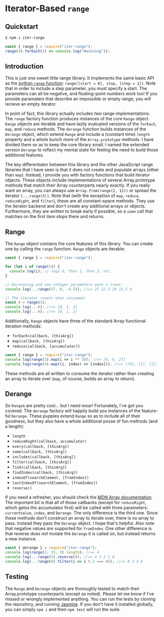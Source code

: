 # Iterator-Based `range`

## Quickstart

```bash
$ npm i iter-range
```

```js
const { range } = require("iter-range");
range(4).forEach(() => console.log("#winning"));
```

## Introduction

This is just one sweet little range library. It implements the same basic API as the [python `range` function](https://docs.python.org/3/library/stdtypes.html?highlight=range#range): `range([start = 0], stop, [step = 1])`. Note that in order to include a step parameter, you must specify a start. The parameters can all be negative, and floating-point numbers work too! If you provide paramaters that describe an impossible or empty range, you will recieve an empty iterator.

In point of fact, this library actually includes _two_ range implementations. The `range` factory function produces instances of the core `Range` object. `Range` objects are iterable and have lazily evaluated versions of the `forEach`, `map`, and `reduce` methods. The `derange` function builds instances of the `Derange` object, which extend `Range` and include a (constant time) `length` property and a whole bunch more of the `Array.prototype` methods. I have divided them so as to keep the core library small. I named the extended version `Derange` to reflect my mental state for feeling the need to build those additional features.

The key differentiator between this library and the other JavaScript range libraries that I have seen is that it does not create and populate arrays (other than `map`). Instead, I provide you with factory functions that build iterator objects. These objects include implementations of several Array.prototype methods that match their Array counterparts nearly exactly. If you really want an array, you can always use `Array.from(range(2, 12))` or spread the iterator `[...range(5)]`. Note that (with the exception of `map`, `reduce`, `reduceRight`, and `filter`), these are all constant-space methods. They use the iterator backend and don't create any additional arrays or objects. Furthermore, they are written to break early if possible, so a `some` call that matches on the first item stops there and returns.

## Range

The `Range` object contains the core features of this library. You can create one by calling the `range` function. `Range` objects are iterable:

```js
const { range } = require("iter-range");

for (let i of range(5)) {
  console.log(i); // logs 0, then 1, then 2, etc.
}

// Decreasing and non-integer parameters work a treat:
console.log(...range(27, 8, -4.5)); //=> 27 22.5 18 13.5 9

// The iterator resets when consumed:
const r = range(3);
console.log(...r); //=> [0, 1, 2]
console.log(...r); //=> [0, 1, 2]
```

Additionally, `Range` objects have three of the standard Array functional iteration methods:

* `forEach(callback, [thisArg])`
* `map(callback, [thisArg])`
* `reduce(callback, [accumulator])`

```js
const { range } = require("iter-range");
console.log(range(3).map(i => i ** 3)); //=> [0, 8, 27]
console.log(range(4).map((i, index) => [index])); //=> [[0], [1], [2], [3]]
```

These methods are all written to consume the iterator rather than creating an array to iterate over (`map`, of course, builds an array to return).

## Derange

So `Range`s are pretty cool... but I need moar! Fortunately, I've got you covered. The `derange` factory will happily build you instances of the feature-ful `Derange`. These puppies extend `Range` so as to include all of their goodness, but they also have a whole additional posse of fun methods (and a length):

* `length`
* `reduceRight(callback, accumulator)`
* `every(callback, [thisArg])`
* `some(callback, [thisArg])`
* `includes(callback, [thisArg])`
* `filter(callback, [thisArg])`
* `find(callback, [thisArg])`
* `findIndex(callback, [thisArg])`
* `indexOf(searchElement, [fromIndex])`
* `lastIndexOf(searchElement, [fromIndex])`
* `reverse()`

If you need a refresher, you should check the [MDN Array documentation](https://developer.mozilla.org/en-US/docs/Web/JavaScript/Reference/Global_Objects/Array). The important bit is that all of those callbacks (except for `reduceRight`, which getss the accumulator first) will be called with three parameters: `currentValue`, `index`, and `Derange`. The only difference is the third one. Since these methods don't construct an array to iterate over, there is no array to pass. Instead they pass the `Derange` object. I hope that's helpful. Also note that negative values _are_ supported for `fromIndex`. One other difference is that reverse does _not_ mutate the `Derange` it is called on, but instead returns a new instance.

```js
const { derange } = require("iter-range");
console.log(range(3, 13, 3).length); //=> 4
console.log(...range(5).reverse()); //=> 4 3 2 1 0
console.log(...range(8).filter(i => i % 2 === 0)); //=> 0 2 4 6
```

## Testing

The `Range` and `Derange` objects are thoroughly tested to match their Array.prototype counterparts (except as noted). Please let me know if I've missed or wrongly implemented anything. You can run the tests by cloning the repository, and running [Jasmine](https://jasmine.github.io/). If you don't have it installed globally, you can simply `npm i` and then `npm test` will run the suite.
